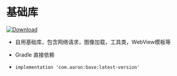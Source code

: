 # 基础库
[ ![Download](https://api.bintray.com/packages/aaron9603/Base/Base/images/download.svg) ](https://bintray.com/aaron9603/Base/Base/_latestVersion)

- 自用基础库，包含网络请求，图像加载，工具类，WebView模板等

- Gradle 直接依赖
- `implementation 'com.aaron:base:latest-version'`
